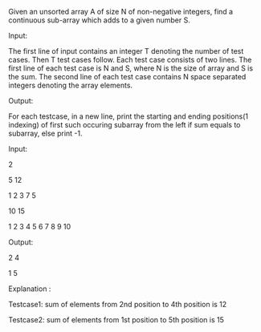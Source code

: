 Given an unsorted array A of size N of non-negative integers, find a continuous sub-array which adds to a given number S.


Input:

The first line of input contains an integer T denoting the number of test cases. Then T test cases follow. Each test case consists of two lines. The first line of each test case is N and S, where N is the size of array and S is the sum. The second line of each test case contains N space separated integers denoting the array elements.

Output:

For each testcase, in a new line, print the starting and ending positions(1 indexing) of first such occuring subarray from the left if sum equals to subarray, else print -1.


Input: 

2 

5 12 

1 2 3 7 5 

10 15

1 2 3 4 5 6 7 8 9 10


Output:

2 4

1 5


Explanation :

Testcase1: sum of elements from 2nd position to 4th position is 12

Testcase2: sum of elements from 1st position to 5th position is 15

